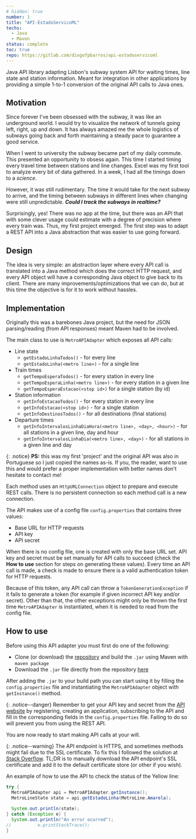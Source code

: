 ```yaml
---
# hidden: true
number: 1
title: "API-EstadoServicoML"
techs: 
  - Java
  - Maven
status: complete
toc: true
repo: https://gitlab.com/diogofpbarros/api-estadoservicoml
---
```


<!-- ## Abstract -->
Java API library adapting Lisbon's subway system API for waiting times, line state and station 
  information. Meant for integration in other applications by providing a simple 1-to-1 conversion
  of the original API calls to Java ones. 

## Motivation
Since forever I've been obsessed with the subway, it was like an underground world. I would try to 
  visualize the network of tunnels going left, right, up and down. It has always amazed me the 
  whole logistics of subways going back and forth maintaining a steady pace to guarantee a good
  service.

When I went to university the subway became part of my daily commute. This presented an opportunity
  to obsess again. This time I started timing every travel time between stations and line changes.
  Excel was my first tool to analyze every bit of data gathered. In a week, I had all the timings
  down to a *science*.

However, it was still rudimentary. The time it would take for the next subway to arrive, and the
  timing between subways in different lines when changing were still unpredictable. 
  ***Could I track the subways in realtime?***

Surprisingly, yes! There was no app at the time, but there was an API that with some clever usage
  could estimate with a degree of precision where every train was. Thus, my first project emerged.
  The first step was to adapt a REST API into a Java abstraction that was easier to use going 
  forward.

## Design
The idea is very simple: an abstraction layer where every API call is translated into a Java 
  method which does the correct HTTP request, and every API object will have a corresponding 
  Java object to give back to its client.
  There are many improvements/optimizations that we can do, but at this time the objective is for
  it to work without hassles.

## Implementation
Originally this was a barebones Java project, but the need for JSON parsing/reading (from API
  responses) meant Maven had to be involved.

The main class to use is `MetroAPIAdapter` which exposes all API calls:
- Line state
  - `getEstadoLinhaTodos()` - for every line
  - `getEstadoLinha(<metro line>)` - for a single line
- Train times
  - `getTempoEsperaTodos()` - for every station in every line
  - `getTempoEsperaLinha(<metro line>)` - for every station in a given line
  - `getTempoEsperaEstacao(<stop id>)` for a single station (by id)
- Station information
  - `getInfoEstacaoTodos()` - for every station in every line
  - `getInfoEstacao(<stop id>)` - for a single station
  - `getInfoDestinosTodos()` - for all destinations (final stations)
- Departure times
  - `getInfoIntervalosLinhaDiaHora(<metro line>, <day>, <hour>)` - for all stations in a given 
    line, day and hour
  - `getInfoIntervalosLinhaDia(<metro line>, <day>)` - for all stations in a given line and day

{: .notice}
**PS:** this was my first 'project' and the original API was also in Portuguese so I just copied
  the names as-is. If you, the reader, want to use this and would prefer a proper implementation
  with better names don't hesitate to contact me!

Each method uses an `HttpURLConnection` object to prepare and execute REST calls. There is no 
  persistent connection so each method call is a new connection.

The API makes use of a config file `config.properties` that contains three values:
- Base URL for HTTP requests
- API key
- API secret

When there is no config file, one is created with only the base URL set. API key and secret must
  be set manually for API calls to succeed (check the **How to use** section for steps on 
  generating these 
  values). Every time an API call is made, a check is made to ensure there is a valid 
  authentication token for HTTP requests.

Because of this token, any API call can throw a `TokenGenerationException` if it fails to 
  generate a token (for example if given incorrect API key and/or secret). Other than that,
  the other exceptions might only be thrown the first time `MetroAPIAdapter` is instantiated,
  when it is needed to read from the config file. 

## How to use

Before using this API adapter you must first do one of the following:
  - Clone (or download) the [repository](https://gitlab.com/diogofpbarros/api-estadoservicoml) 
    and build the `.jar` using Maven with `maven package`
  - Download the `.jar` file directly from the repository [here](https://gitlab.com/diogofpbarros/api-estadoservicoml/-/blob/master/metroapi-1.0.0-.jar)

After adding the `.jar` to your build path you can start using it by filling the 
  `config.properties` file and instantiating the `MetroAPIAdapter` object with `getInstance()`
  method. 

{: .notice--danger}
Remember to get your API key and secret from the [API website](https://api.metrolisboa.pt/store/site/pages/list-apis.jag)
  by registering, creating an application, subscribing to the API and fill in the corresponding
  fields in the `config.properties` file. Failing to do so will prevent you from using the REST API.

You are now ready to start making API calls at your will.

{: .notice--warning}
The API endpoint is HTTPS, and sometimes methods might fail due to the SSL certificate. To fix 
  this I followed the solution at [Stack Overflow](https://stackoverflow.com/questions/1757295/using-https-with-rest-in-java).
  TL;DR is to manually download the API endpoint's SSL certificate and add it to the default 
  certificate store (or other if you wish).

<!-- ## Demo -->
An example of how to use the API to check the status of the Yellow line:
```java
try {
  MetroAPIAdapter api = MetroAPIAdapter.getInstance();
  MetroLineState state = api.getEstadoLinha(MetroLine.Amarela);
  
  System.out.println(state);
} catch (Exception e) {
  System.out.println("An error ocurred");
//			e.printStackTrace();
}
```